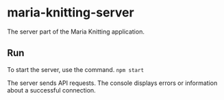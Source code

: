 # maria-knitting-server
The server part of the Maria Knitting application.

## Run
To start the server, use the command.
```npm start```

The server sends API requests. The console displays errors or information about a successful connection.
